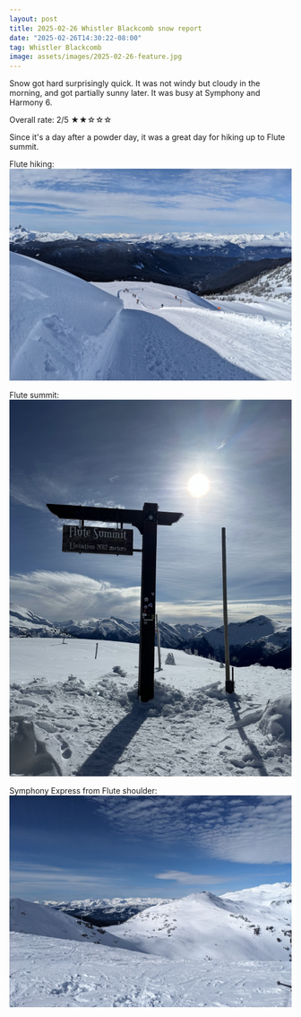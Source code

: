 ```yaml
---
layout: post
title: 2025-02-26 Whistler Blackcomb snow report
date: "2025-02-26T14:30:22-08:00"
tag: Whistler Blackcomb
image: assets/images/2025-02-26-feature.jpg
---
```


Snow got hard surprisingly quick. It was not windy but cloudy in the morning, and got partially sunny later. It was busy at Symphony and Harmony 6.

Overall rate: 2/5 ★★☆☆☆

Since it's a day after a powder day, it was a great day for hiking up to Flute summit.

Flute hiking:
![](/assets/images/2025-02-26-flute-hiking.jpg)

Flute summit:
![](/assets/images/2025-02-26-flute-summit.jpg)

Symphony Express from Flute shoulder:
![](/assets/images/2025-02-26-symphony-express-from-flute-shoulder.jpg)
